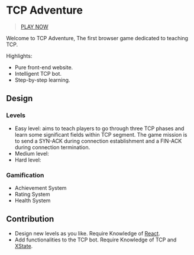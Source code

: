# TCP Adventure
> [PLAY NOW](tcp.huangyongjin.com)

Welcome to TCP Adventure, The first browser game dedicated to teaching TCP.

Highlights:
- Pure front-end website.
- Intelligent TCP bot.
- Step-by-step learning.

## Design
### Levels
- Easy level: aims to teach players to go through three TCP phases and learn some significant fields within TCP segment. The game mission is to send a SYN-ACK during connection establishment and a FIN-ACK during connection termination. 
- Medium level: 
- Hard level: 
### Gamification
- Achievement System
- Rating System
- Health System
## Contribution
- Design new levels as you like. Require Knowledge of [React](https://reactjs.org/).
- Add functionalities to the TCP bot. Require Knowledge of TCP and [XState](https://xstate.js.org/docs/).

